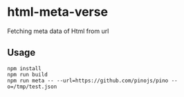 # html-meta-verse

Fetching meta data of Html from url

## Usage

```
npm install
npm run build
npm run meta -- --url=https://github.com/pinojs/pino --o=/tmp/test.json
```
